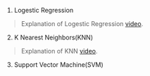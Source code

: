 1. Logestic Regression 
> Explanation of Logestic Regression [video](https://www.youtube.com/watch?v=7qJ7GksOXoA).

2. K Nearest Neighbors(KNN)
> Explanation of KNN [video](https://www.youtube.com/watch?v=MDniRwXizWo).

3. Support Vector Machine(SVM)
